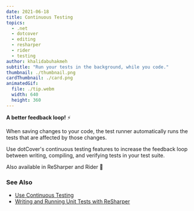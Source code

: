 ```yaml
---
date: 2021-06-18
title: Continuous Testing
topics:
  - .net
  - dotcover
  - editing
  - resharper
  - rider
  - testing
author: khalidabuhakmeh
subtitle: "Run your tests in the background, while you code."
thumbnail: ./thumbnail.png
cardThumbnail: ./card.png
animatedGif:
  file: ./tip.webm
  width: 640
  height: 360
---
```


**A better feedback loop!** ⚡

When saving changes to your code, the test runner automatically runs the tests that are affected by those changes.

Use dotCover's continuous testing features to increase the feedback loop between writing, compiling, and verifying tests in your test suite.

Also available in ReSharper and Rider 💪

### See Also

- [Use Continuous Testing](https://www.jetbrains.com/help/dotcover/Work_with_Continuous_Testing.html)
- [Writing and Running Unit Tests with ReSharper](https://www.jetbrains.com/guide/dotnet/tutorials/resharper-essentials/unit-testing/)
